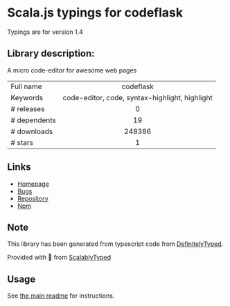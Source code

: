 
# Scala.js typings for codeflask

Typings are for version 1.4

## Library description:
A micro code-editor for awesome web pages

|                    |                 |
| ------------------ | :-------------: |
| Full name          | codeflask |
| Keywords           | code-editor, code, syntax-highlight, highlight |
| # releases         | 0 |
| # dependents       | 19 |
| # downloads        | 248386 |
| # stars            | 1 |

## Links
- [Homepage](https://kazzkiq.github.io/CodeFlask/)
- [Bugs](https://github.com/kazzkiq/CodeFlask/issues)
- [Repository](https://github.com/kazzkiq/CodeFlask)
- [Npm](https://www.npmjs.com/package/codeflask)
    


## Note
This library has been generated from typescript code from [DefinitelyTyped](https://definitelytyped.org).

Provided with :purple_heart: from [ScalablyTyped](https://github.com/oyvindberg/ScalablyTyped)

## Usage
See [the main readme](../../readme.md) for instructions.


